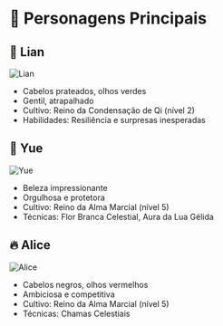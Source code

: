 # 🌟 Personagens Principais

## 🌱 Lian
![Lian](../imagens/lian.jpg)
- Cabelos prateados, olhos verdes  
- Gentil, atrapalhado  
- Cultivo: Reino da Condensação de Qi (nível 2)  
- Habilidades: Resiliência e surpresas inesperadas  

## 🌸 Yue
![Yue](../imagens/yue.jpg)
- Beleza impressionante  
- Orgulhosa e protetora  
- Cultivo: Reino da Alma Marcial (nível 5)  
- Técnicas: Flor Branca Celestial, Aura da Lua Gélida  

## 🔥 Alice
![Alice](../imagens/alice.jpg)
- Cabelos negros, olhos vermelhos  
- Ambiciosa e competitiva  
- Cultivo: Reino da Alma Marcial (nível 5)  
- Técnicas: Chamas Celestiais
